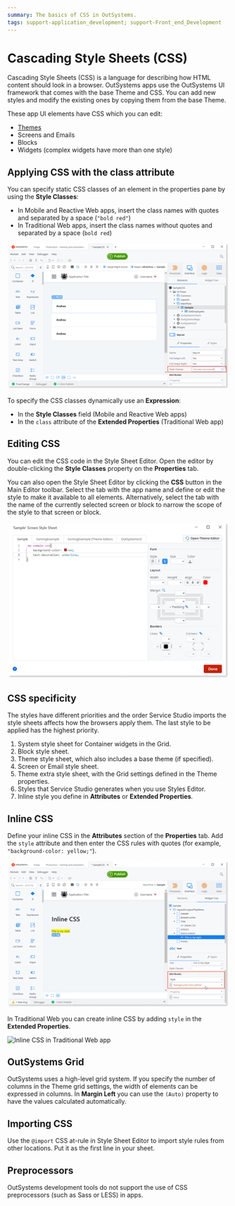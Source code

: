 ```yaml
---
summary: The basics of CSS in OutSystems.
tags: support-application_development; support-Front_end_Development
---
```


# Cascading Style Sheets (CSS)

Cascading Style Sheets (CSS) is a language for describing how HTML content should look in a browser. OutSystems apps use the OutSystems UI framework that comes with the base Theme and CSS. You can add new styles and modify the existing ones by copying them from the base Theme.

These app UI elements have CSS which you can edit:

* [Themes](<themes.md>)
* Screens and Emails
* Blocks
* Widgets (complex widgets have more than one style)

## Applying CSS with the class attribute

You can specify static CSS classes of an element in the properties pane by using the **Style Classes**:

* In Mobile and Reactive Web apps, insert the class names with quotes and separated by a space (`"bold red"`)
* In Traditional Web apps, insert the class names without quotes and separated by a space (`bold red`)

![CSS specifies in the Style Classes property](images/css-style-properties.png?width=630)

To specify the CSS classes dynamically use an **Expression**:

* In the **Style Classes** field (Mobile and Reactive Web apps)
* In the `class` attribute of the **Extended Properties** (Traditional Web app)

## Editing CSS

You can edit the CSS code in the Style Sheet Editor. Open the editor by double-clicking the **Style Classes** property on the **Properties** tab.

You can also open the Style Sheet Editor by clicking the **CSS** button in the Main Editor toolbar. Select the tab with the app name and define or edit the style to make it available to all elements. Alternatively, select the tab with the name of the currently selected screen or block to narrow the scope of the style to that screen or block.

![CSS of the Theme](images/css-style-sheet-editor.png?width=600)

## CSS specificity

The styles have different priorities and the order Service Studio imports the style sheets affects how the browsers apply them. The last style to be applied has the highest priority.

1. System style sheet for Container widgets in the Grid.
1. Block style sheet.
1. Theme style sheet, which also includes a base theme (if specified).
1. Screen or Email style sheet.
1. Theme extra style sheet, with the Grid settings defined in the Theme properties.
1. Styles that Service Studio generates when you use Styles Editor.
7. Inline style you define in **Attributes** or **Extended Properties**.

## Inline CSS

Define your inline CSS in the **Attributes** section of the **Properties** tab. Add the `style` attribute and then enter the CSS rules with quotes (for example, `"background-color: yellow;"`).

![The style property with quotes around CSS](images/css-extended-properties.png?width=600)

In Traditional Web you can create inline CSS by adding `style` in the **Extended Properties**.

![Inline CSS in Traditional Web app](images/css-properties.png?width=550)

## OutSystems Grid

OutSystems uses a high-level grid system. If you specify the number of columns in the Theme grid settings, the width of elements can be expressed in columns. In **Margin Left** you can use the `(Auto)` property to have the values calculated automatically.

## Importing CSS

Use the `@import` CSS at-rule in Style Sheet Editor to import style rules from other locations. Put it as the first line in your sheet.

## Preprocessors

OutSystems development tools do not support the use of CSS preprocessors (such as Sass or LESS) in apps.
